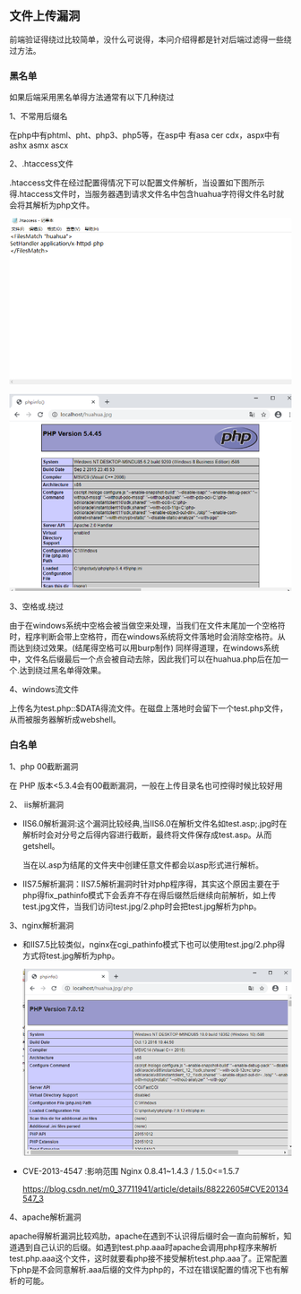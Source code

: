 ## 文件上传漏洞

前端验证得绕过比较简单，没什么可说得，本问介绍得都是针对后端过滤得一些绕过方法。

### 黑名单

如果后端采用黑名单得方法通常有以下几种绕过

1、不常用后缀名

在php中有phtml、pht、php3、php5等，在asp中 有asa cer cdx，aspx中有  ashx  asmx ascx 

2、.htaccess文件

.htaccess文件在经过配置得情况下可以配置文件解析，当设置如下图所示得.htaccess文件时，当服务器遇到请求文件名中包含huahua字符得文件名时就会将其解析为php文件。

![](media/2020-01-07.png)

![](media/2020-01-08.png)  

3、空格或.绕过

由于在windows系统中空格会被当做空来处理，当我们在文件末尾加一个空格符时，程序判断会带上空格符，而在windows系统将文件落地时会消除空格符。从而达到绕过效果。(结尾得空格可以用burp制作)
同样得道理，在windows系统中，文件名后缀最后一个点会被自动去除，因此我们可以在huahua.php后在加一个.达到绕过黑名单得效果。

4、windows流文件

上传名为test.php::$DATA得流文件。在磁盘上落地时会留下一个test.php文件，从而被服务器解析成webshell。

### 白名单

1、php 00截断漏洞

在 PHP 版本<5.3.4会有00截断漏洞，一般在上传目录名也可控得时候比较好用

2、 iis解析漏洞

* IIS6.0解析漏洞:这个漏洞比较经典,当IIS6.0在解析文件名如test.asp;.jpg时在解析时会对分号之后得内容进行截断，最终将文件保存成test.asp。从而getshell。

  当在以.asp为结尾的文件夹中创建任意文件都会以asp形式进行解析。

* IIS7.5解析漏洞：IIS7.5解析漏洞时针对php程序得，其实这个原因主要在于php得fix_pathinfo模式下会丢弃不存在得后缀然后继续向前解析，如上传test.jpg文件，当我们访问test.jpg/2.php时会把test.jpg解析为php。

3、nginx解析漏洞

* 和IIS7.5比较类似，nginx在cgi_pathinfo模式下也可以使用test.jpg/2.php得方式将test.jpg解析为php。

  ![](media/2020-01-09.png)

*  CVE-2013-4547 :影响范围 Nginx 0.8.41~1.4.3 / 1.5.0<=1.5.7

   https://blog.csdn.net/m0_37711941/article/details/88222605#CVE20134547_3  

4、apache解析漏洞

apache得解析漏洞比较鸡肋，apache在遇到不认识得后缀时会一直向前解析，知道遇到自己认识的后缀。如遇到test.php.aaa时apache会调用php程序来解析test.php.aaa这个文件，这时就要看php接不接受解析test.php.aaa了。正常配置下php是不会同意解析.aaa后缀的文件为php的，不过在错误配置的情况下也有解析的可能。
